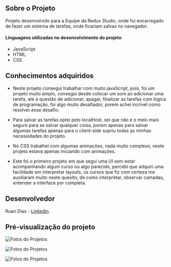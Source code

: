 ## Sobre o Projeto

Projeto desenvolvido para a Equipe da Redux Studio, onde fui encarregado de fazer 
um sistema de tarefas, onde ficariam salvas no navegador.

#### Linguagens utilizadas no desenvolvimento do projeto

- JavaScript
- HTML
- CSS

## Conhecimentos adquiridos

- Neste projeto consegui trabalhar com muito javaScript, pois, foi um projeto muito amplo, consegui desde colocar um som ao adicionar uma tarefa,
ate a questão de adicionar, apagar, finalizar as tarefas com lógica de programação, foi algo muito desafiador, porem achei incrível como resolver esse desafio.

- Para salvar as tarefas optei pelo localHost, sei que não e o meio mais seguro para se salvar qualquer coisa, porem apenas para salvar algumas tarefas apenas para o client-side supriu todas as minhas necessidades do projeto.

- No CSS trabalhei com algumas animações, nada muito complexo, neste projeto estava apenas iniciando com animações.

- Este foi o primeiro projeto em que segui uma UI sem estar acompanhando algum curso ou algo parecido, percebi que adquiri uma facilidade em interpretar layouts, os cursos que fiz com certeza me auxiliaram muito neste quesito, de como interpretar, observar camadas, entender a interface por completa.

## Desenvolvedor

Ruan Dias - [Linkedin](https://www.linkedin.com/in/ruan-dias-611887238/).

## Pré-visualização do projeto

![Fotos do Projetos](https://i.ibb.co/FwkRB48/Captura-da-Web-19-9-2022-101049-127-0-0-1.jpg)

![Fotos do Projetos](https://i.ibb.co/522PGGz/Captura-da-Web-19-9-2022-10116-127-0-0-1.jpg)

![Fotos do Projetos](https://i.ibb.co/bXPnPYm/Captura-da-Web-19-9-2022-101437-127-0-0-1.jpg)
